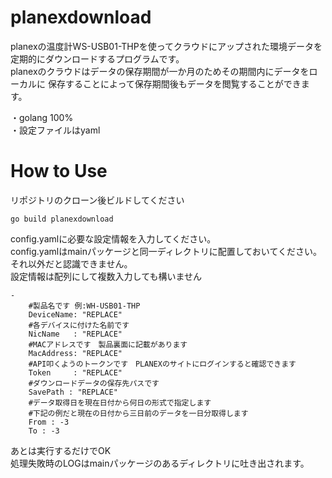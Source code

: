 # planexdownload

planexの温度計WS-USB01-THPを使ってクラウドにアップされた環境データを
定期的にダウンロードするプログラムです。  
planexのクラウドはデータの保存期間が一か月のためその期間内にデータをローカルに
保存することによって保存期間後もデータを閲覧することができます。

・golang 100%  
・設定ファイルはyaml

# How to Use
リポジトリのクローン後ビルドしてください

```
go build planexdownload
```

config.yamlに必要な設定情報を入力してください。  
config.yamlはmainパッケージと同一ディレクトリに配置しておいてください。それ以外だと認識できません。  
設定情報は配列にして複数入力しても構いません

```
-  
    #製品名です 例:WH-USB01-THP
    DeviceName: "REPLACE"
    #各デバイスに付けた名前です
    NicName   : "REPLACE"
    #MACアドレスです　製品裏面に記載があります
    MacAddress: "REPLACE"
    #API叩くようのトークンです　PLANEXのサイトにログインすると確認できます
    Token     : "REPLACE"
    #ダウンロードデータの保存先パスです
    SavePath : "REPLACE"
    #データ取得日を現在日付から何日の形式で指定します
    #下記の例だと現在の日付から三日前のデータを一日分取得します
    From : -3
    To : -3
```

あとは実行するだけでOK  
処理失敗時のLOGはmainパッケージのあるディレクトリに吐き出されます。
